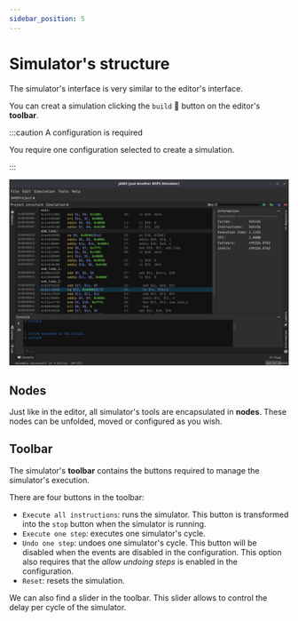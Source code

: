```yaml
---
sidebar_position: 5
---
```


# Simulator's structure

The simulator's interface is very similar to the editor's interface.

You can creat a simulation clicking the `build` 🔨 button on the editor's **toolbar**.

:::caution A configuration is required

You require one configuration selected to create a simulation.

:::

![Simulator](/img/docs/getting-started/simulator.png)

## Nodes

Just like in the editor, all simulator's tools are encapsulated in **nodes**. These nodes can be unfolded, moved or
configured as you wish.

## Toolbar

The simulator's **toolbar** contains the buttons required to manage the simulator's execution.

There are four buttons in the toolbar:

- `Execute all instructions`: runs the simulator. This button is transformed into the `stop` button when the simulator
  is running.
- `Execute one step`: executes one simulator's cycle.
- `Undo one step`: undoes one simulator's cycle. This button will be disabled when the events are disabled in the
  configuration. This option also requires that the *allow undoing steps* is enabled in the configuration.
- `Reset`: resets the simulation.

We can also find a slider in the toolbar. This slider allows to control the delay per cycle of the simulator. 